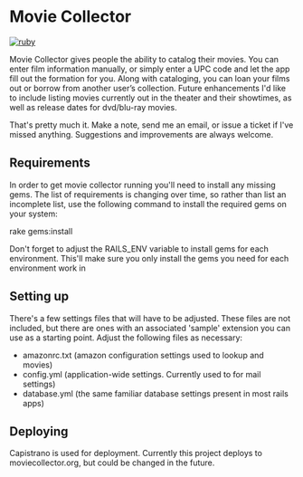 # Movie Collector

[![ruby](https://github.com/invalidusrname/movie-collector/actions/workflows/main.yml/badge.svg)](https://github.com/invalidusrname/movie-collector/actions/workflows/main.yml)

Movie Collector gives people the ability to catalog their movies. You can enter film information manually, or simply enter a UPC code and let the app fill out the formation for you. Along with cataloging, you can loan your films out or borrow from another user’s collection. Future enhancements I'd like to include listing movies currently out in the theater and their showtimes, as well as release dates for dvd/blu-ray movies.

That's pretty much it. Make a note, send me an email, or issue a ticket if I've missed anything. Suggestions and improvements are always welcome.

## Requirements

In order to get movie collector running you'll need to install any missing gems. The list of requirements is changing over time, so rather than list an incomplete list, use the following command to install the required gems on your system:

  rake gems:install

Don't forget to adjust the RAILS_ENV variable to install gems for each environment. This'll make sure you only install the gems you need for each environment work in

## Setting up

There's a few settings files that will have to be adjusted. These files are not included, but there are ones with an associated 'sample' extension you can use as a starting point. Adjust the following files as necessary:

- amazonrc.txt     (amazon configuration settings used to lookup and movies)
- config.yml       (application-wide settings. Currently used to for mail settings)
- database.yml     (the same familiar database settings present in most rails apps)

## Deploying

Capistrano is used for deployment. Currently this project deploys to moviecollector.org, but could be changed in the future.
